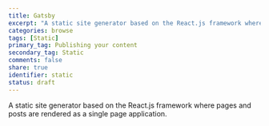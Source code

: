 ```yaml
---
title: Gatsby
excerpt: "A static site generator based on the React.js framework where pages and posts are rendered as a single page application."
categories: browse
tags: [Static]
primary_tag: Publishing your content
secondary_tag: Static
comments: false
share: true
identifier: static
status: draft
---
```

A static site generator based on the React.js framework where pages and posts are rendered as a single page application.